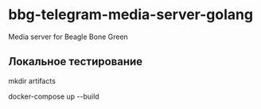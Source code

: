 # bbg-telegram-media-server-golang
Media server for Beagle Bone Green

## Локальное тестирование

mkdir artifacts

docker-compose up --build
